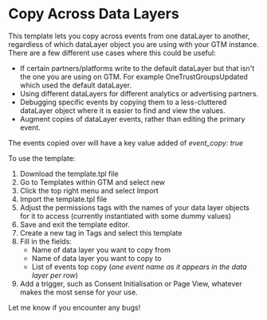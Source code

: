 # Copy Across Data Layers #

This template lets you copy across events from one dataLayer to another, regardless of which dataLayer object you are using with your GTM instance.
There are a few different use cases where this could be useful:
- If certain partners/platforms write to the default dataLayer but that isn't the one you are using on GTM. For example OneTrustGroupsUpdated which used the default dataLayer.
- Using different dataLayers for different analytics or advertising partners.
- Debugging specific events by copying them to a less-cluttered dataLayer object where it is easier to find and view the values.
- Augment copies of dataLayer events, rather than editing the primary event.

The events copied over will have a key value added of *event_copy: true* 

To use the template:
1. Download the template.tpl file
2. Go to Templates within GTM and select new
3. Click the top right menu and select Import
4. Import the template.tpl file
5. Adjust the permissions tags with the names of your data layer objects for it to access (currently instantiated with some dummy values)
6. Save and exit the template editor.
7. Create a new tag in Tags and select this template
8. Fill in the fields:
   - Name of data layer you want to copy from
   - Name of data layer you want to copy to
   - List of events top copy (*one event name as it appears in the data layer per row*)
9. Add a trigger, such as Consent Initialisation or Page View, whatever makes the most sense for your use.

Let me know if you encounter any bugs!
